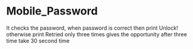 # Mobile_Password
It checks the password, when password is correct then print Unlock! otherwise print Retried only three times gives the opportunity after three time take 30 second time
